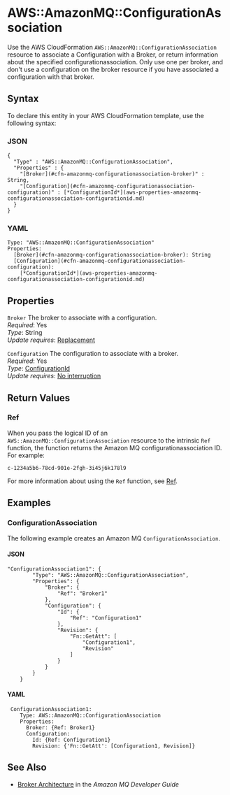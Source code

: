 # AWS::AmazonMQ::ConfigurationAssociation<a name="aws-resource-amazonmq-configurationassociation"></a>

Use the AWS CloudFormation `AWS::AmazonMQ::ConfigurationAssociation` resource to associate a Configuration with a Broker, or return information about the specified configurationassociation\. Only use one per broker, and don't use a configuration on the broker resource if you have associated a configuration with that broker\. 

## Syntax<a name="aws-resource-amazonmq-configurationassociation-syntax"></a>

To declare this entity in your AWS CloudFormation template, use the following syntax:

### JSON<a name="aws-resource-amazonmq-configurationassociation-syntax.json"></a>

```
{
  "Type" : "AWS::AmazonMQ::ConfigurationAssociation",
  "Properties" : {
    "[Broker](#cfn-amazonmq-configurationassociation-broker)" : String,
    "[Configuration](#cfn-amazonmq-configurationassociation-configuration)" : [*ConfigurationId*](aws-properties-amazonmq-configurationassociation-configurationid.md)
  }
}
```

### YAML<a name="aws-resource-amazonmq-configurationassociation-syntax.yaml"></a>

```
Type: "AWS::AmazonMQ::ConfigurationAssociation"
Properties:
  [Broker](#cfn-amazonmq-configurationassociation-broker): String
  [Configuration](#cfn-amazonmq-configurationassociation-configuration): 
    [*ConfigurationId*](aws-properties-amazonmq-configurationassociation-configurationid.md)
```

## Properties<a name="aws-resource-amazonmq-configurationassociation-properties"></a>

`Broker`  <a name="cfn-amazonmq-configurationassociation-broker"></a>
The broker to associate with a configuration\.  
 *Required*: Yes  
 *Type*: String  
 *Update requires*: [Replacement](using-cfn-updating-stacks-update-behaviors.md#update-replacement) 

`Configuration`  <a name="cfn-amazonmq-configurationassociation-configuration"></a>
The configuration to associate with a broker\.  
 *Required*: Yes  
 *Type*: [ConfigurationId](aws-properties-amazonmq-configurationassociation-configurationid.md)  
 *Update requires*: [No interruption](using-cfn-updating-stacks-update-behaviors.md#update-no-interrupt) 

## Return Values<a name="aws-resource-amazonmq-configurationassociation-returnvalues"></a>

### Ref<a name="aws-resource-amazonmq-configurationassociation-ref"></a>

When you pass the logical ID of an `AWS::AmazonMQ::ConfigurationAssociation` resource to the intrinsic `Ref` function, the function returns the Amazon MQ configurationassociation ID\. For example: 

```
c-1234a5b6-78cd-901e-2fgh-3i45j6k178l9
```

For more information about using the `Ref` function, see [Ref](intrinsic-function-reference-ref.md)\. 

## Examples<a name="aws-resource-amazonmq-configurationassociation-examples"></a>

### ConfigurationAssociation<a name="aws-resource-amazonmq-configurationassociation-example1"></a>

The following example creates an Amazon MQ `ConfigurationAssociation`\.

#### JSON<a name="aws-resource-amazonmq-configurationassociation-example1.json"></a>

```
"ConfigurationAssociation1": {
		"Type": "AWS::AmazonMQ::ConfigurationAssociation",
		"Properties": {
			"Broker": {
				"Ref": "Broker1"
			},
			"Configuration": {
				"Id": {
					"Ref": "Configuration1"
				},
				"Revision": {
					"Fn::GetAtt": [
						"Configuration1",
						"Revision"
					]
				}
			}
		}
	}
```

#### YAML<a name="aws-resource-amazonmq-configurationassociation-example1.yaml"></a>

```
 ConfigurationAssociation1:
    Type: AWS::AmazonMQ::ConfigurationAssociation
    Properties:
      Broker: {Ref: Broker1}
      Configuration:
        Id: {Ref: Configuration1}
        Revision: {'Fn::GetAtt': [Configuration1, Revision]}
```

## See Also<a name="aws-resource-amazonmq-configurationassociation-seealso"></a>
+  [Broker Architecture](https://docs.aws.amazon.com/amazon-mq/latest/developer-guide/amazon-mq-broker-architecture.html) in the *Amazon MQ Developer Guide* 